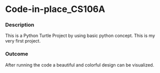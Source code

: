 # Code-in-place_CS106A
### Description
This is a Python Turtle Project by using basic python concept. This is my very first project.

### Outcome
After running the code a beautiful and colorful design can be visualized.
